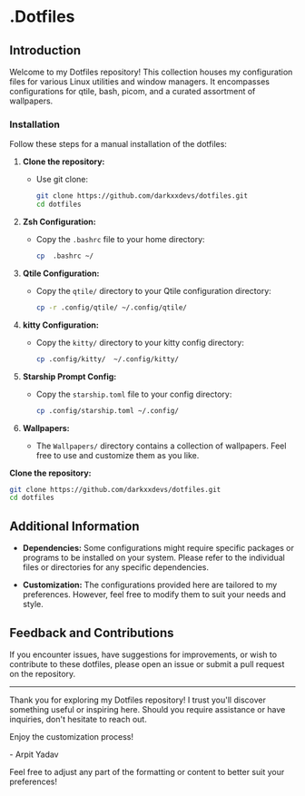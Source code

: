 # ____.Dotfiles____

## Introduction

Welcome to my Dotfiles repository! This collection houses my configuration files for various Linux utilities and window managers. It encompasses configurations for qtile, bash, picom, and a curated assortment of wallpapers.

### Installation

Follow these steps for a manual installation of the dotfiles:

1. **Clone the repository:**
   - Use git clone:
     ```bash
     git clone https://github.com/darkxxdevs/dotfiles.git
     cd dotfiles
     ```

2. **Zsh Configuration:**
   - Copy the `.bashrc` file to your home directory:
     ```bash
     cp  .bashrc ~/
     ```

3. **Qtile Configuration:**
   - Copy the `qtile/` directory to your Qtile configuration directory:
     ```bash
     cp -r .config/qtile/ ~/.config/qtile/
     ```

4. **kitty Configuration:**
   - Copy the `kitty/` directory to your kitty config directory:
     ```bash
     cp .config/kitty/  ~/.config/kitty/
     ```

5. **Starship Prompt Config:**
   - Copy the `starship.toml` file to your config directory:
     ```bash
     cp .config/starship.toml ~/.config/
     ```

6. **Wallpapers:**
   - The `Wallpapers/` directory contains a collection of wallpapers. Feel free to use and customize them as you like.

**Clone the repository:**
```bash
git clone https://github.com/darkxxdevs/dotfiles.git
cd dotfiles
```

## Additional Information

- **Dependencies:** Some configurations might require specific packages or programs to be installed on your system. Please refer to the individual files or directories for any specific dependencies.

- **Customization:** The configurations provided here are tailored to my preferences. However, feel free to modify them to suit your needs and style.

## Feedback and Contributions

If you encounter issues, have suggestions for improvements, or wish to contribute to these dotfiles, please open an issue or submit a pull request on the repository.

---

Thank you for exploring my Dotfiles repository! I trust you'll discover something useful or inspiring here. Should you require assistance or have inquiries, don't hesitate to reach out.

Enjoy the customization process!

\- Arpit Yadav

Feel free to adjust any part of the formatting or content to better suit your preferences!